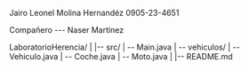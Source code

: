 Jairo Leonel Molina Hernandéz
0905-23-4651

Compañero --- Naser Martínez



LaboratorioHerencia/
|
|-- src/
|  -- Main.java
|  -- vehiculos/
|    -- Vehiculo.java
|    -- Coche.java
|    -- Moto.java
|
|-- README.md
